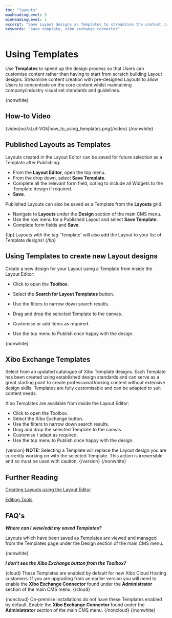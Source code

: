 ```yaml
---
toc: "layouts"
maxHeadingLevel: 3
minHeadingLevel: 1
excerpt: "Save Layout designs as Templates to streamline the content creation process"
keywords: "save template, xibo exchange connector"
---
```


# Using Templates

Use **Templates** to speed up the design process so that Users can customise content rather than having to start from scratch building Layout designs. Streamline content creation with pre-designed Layouts to allow Users to concentrate on the core content whilst maintaining company/industry visual set standards and guidelines.

{nonwhite}

## How-to Video

{video}xo7aLuf-VGk|how_to_using_templates.png{/video}
{/nonwhite}

## Published Layouts as Templates

Layouts created in the Layout Editor can be saved for future selection as a Template after Publishing:

- From the **Layout Editor**, open the top menu.
- From the drop down, select **Save Template**.
- Complete all the relevant form field, opting to include all Widgets to the Template design if required.
- **Save**.

Published Layouts can also be saved as a Template from the **Layouts** grid:

- Navigate to **Layouts** under the **Design** section of the main CMS menu.
- Use the row menu for a Published Layout and select **Save Template**.
- Complete form fields and **Save**.

{tip}
Layouts with the tag 'Template' will also add the Layout to your list of Template designs!
{/tip}

## Using Templates to create new Layout designs

Create a new design for your Layout using a Template from inside the Layout Editor:

- Click to open the **Toolbox**.

- Select the **Search for Layout Templates** button.

- Use the filters to narrow down search results.

- Drag and drop the selected Template to the canvas.

- Customise or add items as required.

- Use the top menu to Publish once happy with the design.


{nonwhite}

## Xibo Exchange Templates

Select from an updated catalogue of Xibo Template designs. Each Template has been created using established design standards and can serve as a great starting point to create professional looking content without extensive design skills. Templates are fully customisable and can be adapted to suit content needs. 

Xibo Templates are available from inside the Layout Editor:

- Click to open the Toolbox.
- Select the Xibo Exchange button.
- Use the filters to narrow down search results.
- Drag and drop the selected Template to the canvas.
- Customise / adapt as required.
- Use the top menu to Publish once happy with the design.

{version}
**NOTE:** Selecting a Template will replace the Layout design you are currently working on with the selected Template. This action is irreversible and so must be used with caution.
{/version}
{/nonwhite}

## Further Reading

[Creating Layouts using the Layout Editor](layouts_editor.html)

[Editing Tools](layouts_editor_editing_tools.html)

## FAQ's

***Where can I view/edit my saved Templates?***

Layouts which have been saved as Templates are viewed and managed from the Templates page under the Design section of the main CMS menu.

{nonwhite}

***I don't see the Xibo Exchange button from the Toolbox?***

{cloud}
These Templates are enabled by default for new Xibo Cloud Hosting customers. If you are upgrading from an earlier version you will need to enable the **Xibo Exchange Connector** found under the **Administrator** section of the main CMS menu.
{/cloud}

{noncloud}
On-premise installations do not have these Templates enabled by default. Enable the **Xibo Exchange Connector** found under the **Administrator** section of the main CMS menu.
{/noncloud}
{/nonwhite}
